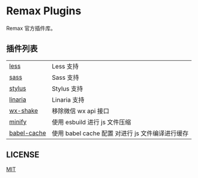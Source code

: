 # Remax Plugins

Remax 官方插件库。

## 插件列表

|                                |                                   |
|--------------------------------|-----------------------------------|
| [less](packages/less)          | Less 支持                           |
| [sass](packages/sass)          | Sass 支持                           |
| [stylus](packages/stylus)      | Stylus 支持                         |
| [linaria](packages/linaria)    | Linaria 支持                        |
| [wx-shake](packages/wx-shake)  | 移除微信 wx api 接口                    |
| [minify](packages/minify)      | 使用 esbuild 进行 js 文件压缩             |
| [babel-cache](packages/babel-cache) | 使用 babel cache 配置 对进行 js 文件编译进行缓存 |

## LICENSE

[MIT](LICENSE)

